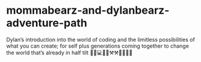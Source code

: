 # mommabearz-and-dylanbearz-adventure-path
Dylan’s introduction into the world of coding and the limitless possibilities of what you can create; for self plus generations coming together to change the world that’s already in half tilt 🚀🗽💻📲💾⚒⚒💎💎🔌🔌
